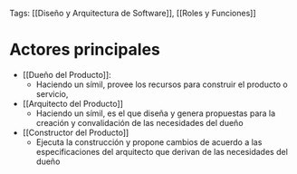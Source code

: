 Tags: [[Diseño y Arquitectura de Software]], [[Roles y Funciones]]
# Actores principales
* [[Dueño del Producto]]: 
	* Haciendo un símil, provee los recursos para construir el producto o servicio, 
* [[Arquitecto del Producto]]
	* Haciendo un símil, es el que diseña y genera propuestas para la creación y convalidación de las necesidades del dueño
* [[Constructor del Producto]]
	* Ejecuta la construcción y propone cambios de acuerdo a las especificaciones del arquitecto que derivan de las necesidades del dueño
